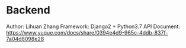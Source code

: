 # Backend
Author: Lihuan Zhang
Framework: Django2 + Python3.7
API Document: https://www.yuque.com/docs/share/0394e4d9-965c-4ddb-837f-7a04d8098e28


